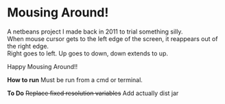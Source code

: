 Mousing Around!
=======================  
  
A netbeans project I made back in 2011 to trial something silly.  
When mouse cursor gets to the left edge of the screen, it reappears out of the right edge.  
Right goes to left. Up goes to down, down extends to up. 
  
Happy Mousing Around!!

**How to run**
Must be run from a cmd or terminal.  

**To Do**
~~Replace fixed resolution variables~~
Add actually dist jar
